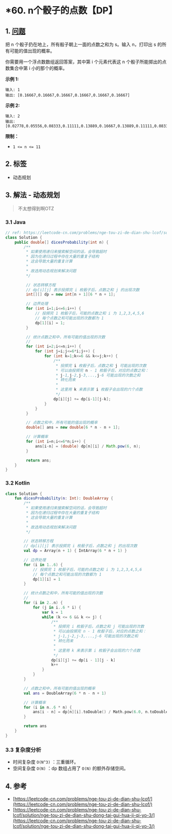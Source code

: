 # \*60. n个骰子的点数【DP】

## 1. [问题](https://leetcode-cn.com/problems/nge-tou-zi-de-dian-shu-lcof/)

把 n 个骰子扔在地上，所有骰子朝上一面的点数之和为 s。输入 n，打印出 s 的所有可能的值出现的概率。

你需要用一个浮点数数组返回答案，其中第 i 个元素代表这 n 个骰子所能掷出的点数集合中第 i 小的那个的概率。

**示例 1:**

```
输入: 1
输出: [0.16667,0.16667,0.16667,0.16667,0.16667,0.16667]
```

**示例 2:**

```
输入: 2
输出: [0.02778,0.05556,0.08333,0.11111,0.13889,0.16667,0.13889,0.11111,0.08333,0.05556,0.02778]
```

**限制：**

* `1 <= n <= 11`

## 2. 标签

* 动态规划

## 3. 解法 - 动态规划

> 不太想得到啊OTZ

### 3.1 Java

```java
// ref: https://leetcode-cn.com/problems/nge-tou-zi-de-dian-shu-lcof/solution/nge-tou-zi-de-dian-shu-dong-tai-gui-hua-ji-qi-yo-3/
class Solution {
    public double[] dicesProbability(int n) {
        /**
         * 如果使用递归来搜索解空间的话，会导致超时
         * 因为在递归过程中存在大量的重复子结构
         * 这会导致大量的重复计算
         * 
         * 故选用动态规划来解决问题
         */

         // 状态转移方程
         // dp[i][j] 表示投掷完 i 枚骰子后，点数之和 j 的出现次数
         int[][] dp = new int[n + 1][6 * n + 1];

         // 边界处理
         for (int i=1;i<=6;i++) {
             // 投掷完 1 枚骰子后，可能的点数之和 i 为 1,2,3,4,5,6
             // 每个点数之和可能出现的次数都为 1
             dp[1][i] = 1; 
         }

         // 统计点数之和中，所有可能的值出现的次数
         // 
         for (int i=2;i<=n;i++) {
             for (int j=i;j<=6*i;j++) {
                 for (int k=1;k<=6 && k<=j;k++) {
                     /**
                      * 投掷完 i 枚骰子后，点数之和 j 可能出现的次数
                      * 可以由投掷完 n - 1 枚骰子后，对应的点数之和：
                      * j-1,j-2,j-3,...,j-6 可能出现的次数之和
                      * 转化而来
                      *
                      * 这里用 k 来表示第 i 枚骰子会出现的六个点数
                      */
                     dp[i][j] += dp[i-1][j-k];
                 }
             }
         }

         // 点数之和中，所有可能的值出现的概率
         double[] ans = new double[6 * n - n + 1];

         // 计算概率 
         for (int i=n;i<=6*n;i++) {
             ans[i-n] = (double) dp[n][i] / Math.pow(6, n);
         }

         return ans;
    }
}
```

### 3.2 Kotlin

```kotlin
class Solution {
    fun dicesProbability(n: Int): DoubleArray {
        /**
         * 如果使用递归来搜索解空间的话，会导致超时
         * 因为在递归过程中存在大量的重复子结构
         * 这会导致大量的重复计算
         *
         * 故选用动态规划来解决问题
         */

        // 状态转移方程
        // dp[i][j] 表示投掷完 i 枚骰子后，点数之和 j 的出现次数
        val dp = Array(n + 1) { IntArray(6 * n + 1) }

        // 边界处理
        for (i in 1..6) {
            // 投掷完 1 枚骰子后，可能的点数之和 i 为 1,2,3,4,5,6
            // 每个点数之和可能出现的次数都为 1
            dp[1][i] = 1
        }

        // 统计点数之和中，所有可能的值出现的次数
        //
        for (i in 2..n) {
            for (j in i..6 * i) {
                var k = 1
                while (k <= 6 && k <= j) {
                    /**
                     * 投掷完 i 枚骰子后，点数之和 j 可能出现的次数
                     * 可以由投掷完 n - 1 枚骰子后，对应的点数之和：
                     * j-1,j-2,j-3,...,j-6 可能出现的次数之和
                     * 转化而来
                     *
                     * 这里用 k 来表示第 i 枚骰子会出现的六个点数
                     */
                    dp[i][j] += dp[i - 1][j - k]
                    k++
                }
            }
        }

        // 点数之和中，所有可能的值出现的概率
        val ans = DoubleArray(6 * n - n + 1)

        // 计算概率
        for (i in n..6 * n) {
            ans[i - n] = dp[n][i].toDouble() / Math.pow(6.0, n.toDouble())
        }

        return ans
    }
}
```

### 3.3 复杂度分析

* 时间复杂度 `O(N^3)` ：三重循环。
* 空间复杂度 `O(N)` ：dp 数组占用了 `O(N)` 的额外存储空间。

## 4. 参考

* [https://leetcode-cn.com/problems/nge-tou-zi-de-dian-shu-lcof/](https://leetcode-cn.com/problems/nge-tou-zi-de-dian-shu-lcof/)
* [https://leetcode-cn.com/problems/nge-tou-zi-de-dian-shu-lcof/solution/nge-tou-zi-de-dian-shu-dong-tai-gui-hua-ji-qi-yo-3/](https://leetcode-cn.com/problems/nge-tou-zi-de-dian-shu-lcof/solution/nge-tou-zi-de-dian-shu-dong-tai-gui-hua-ji-qi-yo-3/)
